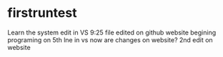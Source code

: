# firstruntest
 Learn the system
edit in VS 9:25
file edited on github website
begining programing on 5th lne in vs now are changes on website?
2nd edit on website
